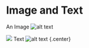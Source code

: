 # Image and Text

An Image
![alt text](./images/image.png)

![](./images/image.png) Text
![alt text](./images/image.png) {.center}
